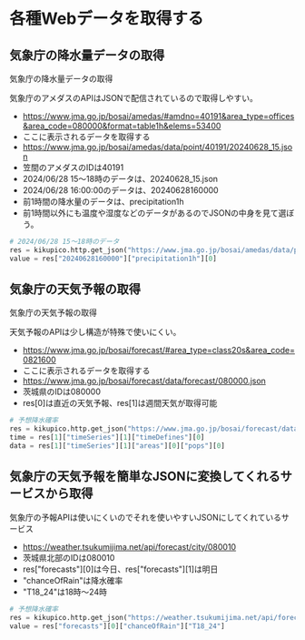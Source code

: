 # 各種Webデータを取得する

## 気象庁の降水量データの取得

気象庁の降水量データの取得

気象庁のアメダスのAPIはJSONで配信されているので取得しやすい。

- https://www.jma.go.jp/bosai/amedas/#amdno=40191&area_type=offices&area_code=080000&format=table1h&elems=53400
- ここに表示されるデータを取得する
- https://www.jma.go.jp/bosai/amedas/data/point/40191/20240628_15.json
- 笠間のアメダスのIDは40191
- 2024/06/28 15～18時のデータは、20240628_15.json
- 2024/06/28 16:00:00のデータは、20240628160000
- 前1時間の降水量のデータは、precipitation1h
- 前1時間以外にも温度や湿度などのデータがあるのでJSONの中身を見て選ぼう。

```python
# 2024/06/28 15～18時のデータ
res = kikupico.http.get_json("https://www.jma.go.jp/bosai/amedas/data/point/40191/20240628_15.json")
value = res["20240628160000"]["precipitation1h"][0]
```

## 気象庁の天気予報の取得

気象庁の天気予報の取得

天気予報のAPIは少し構造が特殊で使いにくい。

- https://www.jma.go.jp/bosai/forecast/#area_type=class20s&area_code=0821600
- ここに表示されるデータを取得する
- https://www.jma.go.jp/bosai/forecast/data/forecast/080000.json
- 茨城県のIDは080000
- res[0]は直近の天気予報、res[1]は週間天気が取得可能

```python
# 予想降水確率
res = kikupico.http.get_json("https://www.jma.go.jp/bosai/forecast/data/forecast/080000.json")
time = res[1]["timeSeries"][1]["timeDefines"][0]
data = res[1]["timeSeries"][1]["areas"][0]["pops"][0]
```

## 気象庁の天気予報を簡単なJSONに変換してくれるサービスから取得

気象庁の予報APIは使いにくいのでそれを使いやすいJSONにしてくれているサービス

- https://weather.tsukumijima.net/api/forecast/city/080010
- 茨城県北部のIDは080010
- res["forecasts"][0]は今日、res["forecasts"][1]は明日
- "chanceOfRain"は降水確率
- "T18_24"は18時～24時

```python
# 予想降水確率
res = kikupico.http.get_json("https://weather.tsukumijima.net/api/forecast/city/080010")
value = res["forecasts"][0]["chanceOfRain"]["T18_24"]
```
